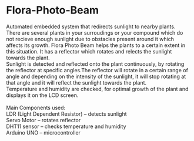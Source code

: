# Flora-Photo-Beam
Automated embedded system that redirects sunlight to nearby plants.
<br/>
There are several plants in your surroudings or your compound which do not recieve enough sunlight due to obstacles present around it which affects its growth. Flora Photo Beam helps the plants to a certain extent in this situation. It has a reflector which rotates and relects the sunlight towards the plant.
<br/>
Sunlight is detected and reflected onto the plant continuously, by rotating the reflector at specific angles.The reflector will rotate in a certain range of angle and depending on the intensity of the sunlight, it will stop rotating at that angle and it will reflect the sunlight towards the plant.
<br/>
Temperature and humidity are checked, for optimal growth of the plant and displays it on the LCD screen.
<br/>
<br/>
Main Components used: <br/>
LDR (Light Dependent Resistor) – detects sunlight <br/>
Servo Motor – rotates reflector <br/>
DHT11 sensor – checks temperature and humidity <br/>
Arduino UNO – microcontroller <br/>
